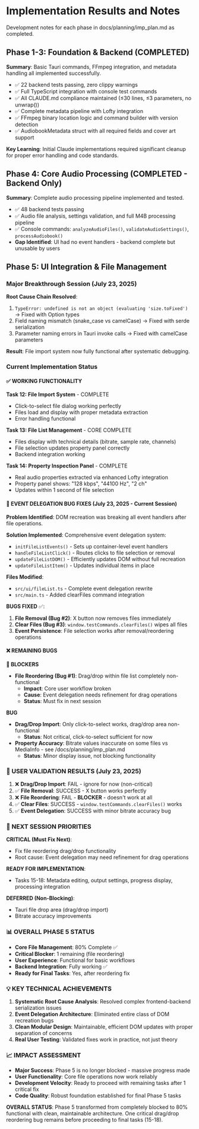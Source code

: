 # Implementation Results and Notes
Development notes for each phase in docs/planning/imp_plan.md as completed.

## Phase 1-3: Foundation & Backend (COMPLETED)
**Summary**: Basic Tauri commands, FFmpeg integration, and metadata handling all implemented successfully.
- ✅ 22 backend tests passing, zero clippy warnings
- ✅ Full TypeScript integration with console test commands
- ✅ All CLAUDE.md compliance maintained (≤30 lines, ≤3 parameters, no unwrap())
- ✅ Complete metadata pipeline with Lofty integration
- ✅ FFmpeg binary location logic and command builder with version detection
- ✅ AudiobookMetadata struct with all required fields and cover art support

**Key Learning**: Initial Claude implementations required significant cleanup for proper error handling and code standards.

## Phase 4: Core Audio Processing (COMPLETED - Backend Only)
**Summary**: Complete audio processing pipeline implemented and tested.
- ✅ 48 backend tests passing 
- ✅ Audio file analysis, settings validation, and full M4B processing pipeline
- ✅ Console commands: `analyzeAudioFiles()`, `validateAudioSettings()`, `processAudiobook()`
- **Gap Identified**: UI had no event handlers - backend complete but unusable by users

## Phase 5: UI Integration & File Management

### Major Breakthrough Session (July 23, 2025)
**Root Cause Chain Resolved**:
1. `TypeError: undefined is not an object (evaluating 'size.toFixed')` → Fixed with Option<T> types
2. Field naming mismatch (snake_case vs camelCase) → Fixed with serde serialization  
3. Parameter naming errors in Tauri invoke calls → Fixed with camelCase parameters

**Result**: File import system now fully functional after systematic debugging.

### Current Implementation Status

#### ✅ WORKING FUNCTIONALITY
**Task 12: File Import System** - COMPLETE
- Click-to-select file dialog working perfectly
- Files load and display with proper metadata extraction
- Error handling functional

**Task 13: File List Management** - CORE COMPLETE
- Files display with technical details (bitrate, sample rate, channels)
- File selection updates property panel correctly  
- Backend integration working

**Task 14: Property Inspection Panel** - COMPLETE
- Real audio properties extracted via enhanced Lofty integration
- Property panel shows: "128 kbps", "44100 Hz", "2 ch"
- Updates within 1 second of file selection

#### 🔧 EVENT DELEGATION BUG FIXES (July 23, 2025 - Current Session)
**Problem Identified**: DOM recreation was breaking all event handlers after file operations.

**Solution Implemented**: Comprehensive event delegation system:
- `initFileListEvents()` - Sets up container-level event handlers
- `handleFileListClick()` - Routes clicks to file selection or removal  
- `updateFileListDOM()` - Efficiently updates DOM without full recreation
- `updateFileListItem()` - Updates individual items in place

**Files Modified**:
- `src/ui/fileList.ts` - Complete event delegation rewrite
- `src/main.ts` - Added clearFiles command integration

**BUGS FIXED** ✅:
1. **File Removal (Bug #2)**: X button now removes files immediately
2. **Clear Files (Bug #3)**: `window.testCommands.clearFiles()` wipes all files
3. **Event Persistence**: File selection works after removal/reordering operations

#### ❌ REMAINING BUGS

**🚨 BLOCKERS**
- **File Reordering (Bug #1)**: Drag/drop within file list completely non-functional
  - **Impact**: Core user workflow broken
  - **Cause**: Event delegation needs refinement for drag operations
  - **Status**: Must fix in next session

**BUG**
- **Drag/Drop Import**: Only click-to-select works, drag/drop area non-functional
  - **Status**: Not critical, click-to-select sufficient for now
- **Property Accuracy**: Bitrate values inaccurate on some files vs MediaInfo - see /docs/planning/imp_plan.md
  - **Status**: Minor display issue, not blocking functionality

### 🎯 USER VALIDATION RESULTS (July 23, 2025)
1. ❌ **Drag/Drop Import**: FAIL - ignore for now (non-critical)
2. ✅ **File Removal**: SUCCESS - X button works perfectly
3. ❌ **File Reordering**: FAIL - **BLOCKER** - doesn't work at all
4. ✅ **Clear Files**: SUCCESS - `window.testCommands.clearFiles()` works
5. ✅ **Event Delegation**: SUCCESS with minor bitrate accuracy bug

### 🚀 NEXT SESSION PRIORITIES

**CRITICAL (Must Fix Next)**:
- Fix file reordering drag/drop functionality
- Root cause: Event delegation may need refinement for drag operations

**READY FOR IMPLEMENTATION**:
- Tasks 15-18: Metadata editing, output settings, progress display, processing integration

**DEFERRED (Non-Blocking)**:
- Tauri file drop area (drag/drop import)
- Bitrate accuracy improvements

### 📊 OVERALL PHASE 5 STATUS
- **Core File Management**: 80% Complete ✅
- **Critical Blocker**: 1 remaining (file reordering)
- **User Experience**: Functional for basic workflows
- **Backend Integration**: Fully working ✅
- **Ready for Final Tasks**: Yes, after reordering fix

### 💡 KEY TECHNICAL ACHIEVEMENTS
1. **Systematic Root Cause Analysis**: Resolved complex frontend-backend serialization issues
2. **Event Delegation Architecture**: Eliminated entire class of DOM recreation bugs
3. **Clean Modular Design**: Maintainable, efficient DOM updates with proper separation of concerns
4. **Real User Testing**: Validated fixes work in practice, not just theory

### 📈 IMPACT ASSESSMENT
- **Major Success**: Phase 5 is no longer blocked - massive progress made
- **User Functionality**: Core file operations now work reliably
- **Development Velocity**: Ready to proceed with remaining tasks after 1 critical fix
- **Code Quality**: Robust foundation established for final Phase 5 tasks

**OVERALL STATUS**: Phase 5 transformed from completely blocked to 80% functional with clean, maintainable architecture. One critical drag/drop reordering bug remains before proceeding to final tasks (15-18).
